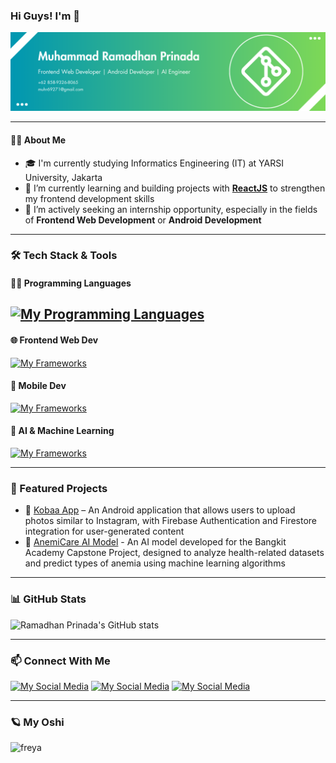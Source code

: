 ### Hi Guys! I'm 👋

<!-- Banner -->
![header](./img/banner%20linkedin%20(1).png)

---

#### 👨‍💻 About Me
- 🎓 I'm currently studying Informatics Engineering (IT) at YARSI University, Jakarta
- 🌱 I’m currently learning and building projects with **[ReactJS]()** to strengthen my frontend development skills
- 👀 I’m actively seeking an internship opportunity, especially in the fields of **Frontend Web Development** or **Android Development**

---

### 🛠️ Tech Stack & Tools
#### 👨‍💻 Programming Languages
<!-- Icon -->
[![My Programming Languages](https://skillicons.dev/icons?i=java,kotlin,py,js&theme=dark)](https://skillicons.dev)
---

#### 🌐 Frontend Web Dev
[![My Frameworks](https://skillicons.dev/icons?i=html,css,js,react&theme=dark)](https://skillicons.dev)

#### 📱 Mobile Dev
[![My Frameworks](https://skillicons.dev/icons?i=androidstudio,java,kotlin,firebase&perline=5)](https://skillicons.dev)

#### 🤖 AI & Machine Learning
[![My Frameworks](https://skillicons.dev/icons?i=tensorflow&perline=3)](https://skillicons.dev)

---

### 🚀 Featured Projects
 
- 📱 [Kobaa App](https://github.com/yourusername/kobaa) – An Android application that allows users to upload photos similar to Instagram, with Firebase Authentication and Firestore integration for user-generated content
- 🤖 [AnemiCare AI Model]() - An AI model developed for the Bangkit Academy Capstone Project, designed to analyze health-related datasets and predict types of anemia using machine learning algorithms

---

<!-- Stats -->
### 📊 GitHub Stats
![Ramadhan Prinada's GitHub stats](https://github-readme-stats.vercel.app/api?username=ramadhanprinadaa&show_icons=true&theme=tokyonight)


---

### 📫 Connect With Me 
[![My Social Media](https://skillicons.dev/icons?i=instagram)](https://www.instagram.com/ramadhhnnp)  [![My Social Media](https://skillicons.dev/icons?i=gmail&theme=light)](mailto:muhr69271@gmail.com)  [![My Social Media](https://skillicons.dev/icons?i=linkedin&theme=light)](www.linkedin.com/in/ramadhan-prinada)


---

### 🪐 My Oshi
![freya](/gif/tenor.gif)

